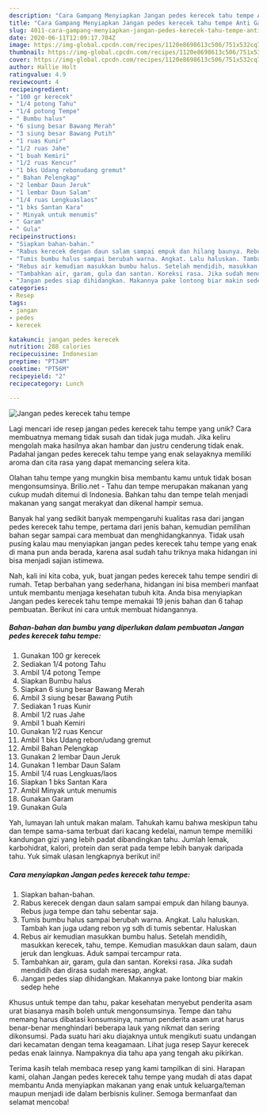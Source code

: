 ```yaml
---
description: "Cara Gampang Menyiapkan Jangan pedes kerecek tahu tempe Anti Gagal"
title: "Cara Gampang Menyiapkan Jangan pedes kerecek tahu tempe Anti Gagal"
slug: 4011-cara-gampang-menyiapkan-jangan-pedes-kerecek-tahu-tempe-anti-gagal
date: 2020-06-11T12:09:17.704Z
image: https://img-global.cpcdn.com/recipes/1120e8698613c506/751x532cq70/jangan-pedes-kerecek-tahu-tempe-foto-resep-utama.jpg
thumbnail: https://img-global.cpcdn.com/recipes/1120e8698613c506/751x532cq70/jangan-pedes-kerecek-tahu-tempe-foto-resep-utama.jpg
cover: https://img-global.cpcdn.com/recipes/1120e8698613c506/751x532cq70/jangan-pedes-kerecek-tahu-tempe-foto-resep-utama.jpg
author: Hallie Holt
ratingvalue: 4.9
reviewcount: 4
recipeingredient:
- "100 gr kerecek"
- "1/4 potong Tahu"
- "1/4 potong Tempe"
- " Bumbu halus"
- "6 siung besar Bawang Merah"
- "3 siung besar Bawang Putih"
- "1 ruas Kunir"
- "1/2 ruas Jahe"
- "1 buah Kemiri"
- "1/2 ruas Kencur"
- "1 bks Udang rebonudang gremut"
- " Bahan Pelengkap"
- "2 lembar Daun Jeruk"
- "1 lembar Daun Salam"
- "1/4 ruas Lengkuaslaos"
- "1 bks Santan Kara"
- " Minyak untuk menumis"
- " Garam"
- " Gula"
recipeinstructions:
- "Siapkan bahan-bahan."
- "Rabus kerecek dengan daun salam sampai empuk dan hilang baunya. Rebus juga tempe dan tahu sebentar saja."
- "Tumis bumbu halus sampai berubah warna. Angkat. Lalu haluskan. Tambah kan juga udang rebon yg sdh di tumis sebentar. Haluskan"
- "Rebus air kemudian masukkan bumbu halus. Setelah mendidih, masukkan kerecek, tahu, tempe. Kemudian masukkan daun salam, daun jeruk dan lengkuas. Aduk sampai tercampur rata."
- "Tambahkan air, garam, gula dan santan. Koreksi rasa. Jika sudah mendidih dan dirasa sudah meresap, angkat."
- "Jangan pedes siap dihidangkan. Makannya pake lontong biar makin sedep hehe"
categories:
- Resep
tags:
- jangan
- pedes
- kerecek

katakunci: jangan pedes kerecek 
nutrition: 288 calories
recipecuisine: Indonesian
preptime: "PT34M"
cooktime: "PT56M"
recipeyield: "2"
recipecategory: Lunch

---
```



![Jangan pedes kerecek tahu tempe](https://img-global.cpcdn.com/recipes/1120e8698613c506/751x532cq70/jangan-pedes-kerecek-tahu-tempe-foto-resep-utama.jpg)

Lagi mencari ide resep jangan pedes kerecek tahu tempe yang unik? Cara membuatnya memang tidak susah dan tidak juga mudah. Jika keliru mengolah maka hasilnya akan hambar dan justru cenderung tidak enak. Padahal jangan pedes kerecek tahu tempe yang enak selayaknya memiliki aroma dan cita rasa yang dapat memancing selera kita.

Olahan tahu tempe yang mungkin bisa membantu kamu untuk tidak bosan mengonsumsinya. Brilio.net - Tahu dan tempe merupakan makanan yang cukup mudah ditemui di Indonesia. Bahkan tahu dan tempe telah menjadi makanan yang sangat merakyat dan dikenal hampir semua.

Banyak hal yang sedikit banyak mempengaruhi kualitas rasa dari jangan pedes kerecek tahu tempe, pertama dari jenis bahan, kemudian pemilihan bahan segar sampai cara membuat dan menghidangkannya. Tidak usah pusing kalau mau menyiapkan jangan pedes kerecek tahu tempe yang enak di mana pun anda berada, karena asal sudah tahu triknya maka hidangan ini bisa menjadi sajian istimewa.


Nah, kali ini kita coba, yuk, buat jangan pedes kerecek tahu tempe sendiri di rumah. Tetap berbahan yang sederhana, hidangan ini bisa memberi manfaat untuk membantu menjaga kesehatan tubuh kita. Anda bisa menyiapkan Jangan pedes kerecek tahu tempe memakai 19 jenis bahan dan 6 tahap pembuatan. Berikut ini cara untuk membuat hidangannya.

<!--inarticleads1-->

##### Bahan-bahan dan bumbu yang diperlukan dalam pembuatan Jangan pedes kerecek tahu tempe:

1. Gunakan 100 gr kerecek
1. Sediakan 1/4 potong Tahu
1. Ambil 1/4 potong Tempe
1. Siapkan  Bumbu halus
1. Siapkan 6 siung besar Bawang Merah
1. Ambil 3 siung besar Bawang Putih
1. Sediakan 1 ruas Kunir
1. Ambil 1/2 ruas Jahe
1. Ambil 1 buah Kemiri
1. Gunakan 1/2 ruas Kencur
1. Ambil 1 bks Udang rebon/udang gremut
1. Ambil  Bahan Pelengkap
1. Gunakan 2 lembar Daun Jeruk
1. Gunakan 1 lembar Daun Salam
1. Ambil 1/4 ruas Lengkuas/laos
1. Siapkan 1 bks Santan Kara
1. Ambil  Minyak untuk menumis
1. Gunakan  Garam
1. Gunakan  Gula


Yah, lumayan lah untuk makan malam. Tahukah kamu bahwa meskipun tahu dan tempe sama-sama terbuat dari kacang kedelai, namun tempe memiliki kandungan gizi yang lebih padat dibandingkan tahu. Jumlah lemak, karbohidrat, kalori, protein dan serat pada tempe lebih banyak daripada tahu. Yuk simak ulasan lengkapnya berikut ini! 

<!--inarticleads2-->

##### Cara menyiapkan Jangan pedes kerecek tahu tempe:

1. Siapkan bahan-bahan.
1. Rabus kerecek dengan daun salam sampai empuk dan hilang baunya. Rebus juga tempe dan tahu sebentar saja.
1. Tumis bumbu halus sampai berubah warna. Angkat. Lalu haluskan. Tambah kan juga udang rebon yg sdh di tumis sebentar. Haluskan
1. Rebus air kemudian masukkan bumbu halus. Setelah mendidih, masukkan kerecek, tahu, tempe. Kemudian masukkan daun salam, daun jeruk dan lengkuas. Aduk sampai tercampur rata.
1. Tambahkan air, garam, gula dan santan. Koreksi rasa. Jika sudah mendidih dan dirasa sudah meresap, angkat.
1. Jangan pedes siap dihidangkan. Makannya pake lontong biar makin sedep hehe


Khusus untuk tempe dan tahu, pakar kesehatan menyebut penderita asam urat biasanya masih boleh untuk mengonsumsinya. Tempe dan tahu memang harus dibatasi konsumsinya, namun penderita asam urat harus benar-benar menghindari beberapa lauk yang nikmat dan sering dikonsumsi. Pada suatu hari aku diajaknya untuk mengikuti suatu undangan dari kecamatan dengan tema keagamaan. Lihat juga resep Sayur kerecek pedas enak lainnya. Nampaknya dia tahu apa yang tengah aku pikirkan. 

Terima kasih telah membaca resep yang kami tampilkan di sini. Harapan kami, olahan Jangan pedes kerecek tahu tempe yang mudah di atas dapat membantu Anda menyiapkan makanan yang enak untuk keluarga/teman maupun menjadi ide dalam berbisnis kuliner. Semoga bermanfaat dan selamat mencoba!

